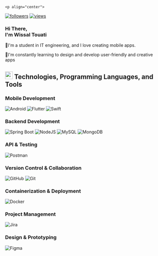 


<!DOCTYPE html>
<html lang="en">
<head>
    <meta charset="UTF-8">
    <meta name="keywords" content="wissal touati, portfolio, wissal, mobile developer personal portfolio lifecodes portfolio website, personal portfolio" />
</head>


<body>

    <p align="center">
  <a href="https://github.com/Wissal999?tab=followers">
    <img alt="followers" title="Follow me on Github" src="https://custom-icon-badges.herokuapp.com/github/followers/wissal999?color=236ad3&labelColor=1155ba&style=for-the-badge&logo=person-add&label=Follow&logoColor=white"/></a>
  <a href="https://github.com/wissal999/">
    <img alt="views" title="GitHub profile views" src="https://komarev.com/ghpvc/?username=wissal999&label=Profile%20Views%20&color=ff0000&style=for-the-badge"/></a>
</p>
<div align="left">
    <h3>Hi There,<br/> I'm Wissal Touati</h2>
   <p>🔭I'm a student in IT engineering, and I love creating mobile apps.</p>
  <p>🌱I'm constantly learning to design and develop user-friendly and creative apps</p>
    <section class="skills" id="skills">

<p align="center">

## <img src="https://user-images.githubusercontent.com/86270481/225363892-0d9f20e2-7886-4f40-8e44-343dc3816692.gif" width="25"> Technologies, Programming Languages, and Tools

### Mobile Development
![Android](https://img.shields.io/badge/android-%23039BE5.svg?style=for-the-badge&logo=android&logoColor=white)
![Flutter](https://img.shields.io/badge/flutter-%2302569B.svg?style=for-the-badge&logo=flutter&logoColor=white)
![Swift](https://img.shields.io/badge/swift-%23FA7343?style=for-the-badge&logo=swift&logoColor=white)
### Backend Development
![Spring Boot](https://img.shields.io/badge/springboot-%236DB33F.svg?style=for-the-badge&logo=springboot&logoColor=white)
![NodeJS](https://img.shields.io/badge/node.js-%23339933?style=for-the-badge&logo=node.js&logoColor=white)
![MySQL](https://img.shields.io/badge/mysql-%2300758F.svg?style=for-the-badge&logo=mysql&logoColor=white)
![MongoDB](https://img.shields.io/badge/MongoDB-%234DB33D.svg?style=for-the-badge&logo=mongodb&logoColor=white)

### API & Testing
![Postman](https://img.shields.io/badge/Postman-%23FF6C37?style=for-the-badge&logo=postman&logoColor=white)

### Version Control & Collaboration
![GitHub](https://img.shields.io/badge/github-%23121011.svg?style=for-the-badge&logo=github&logoColor=white)
![Git](https://img.shields.io/badge/git-%23F05032.svg?style=for-the-badge&logo=git&logoColor=white)

### Containerization & Deployment
![Docker](https://img.shields.io/badge/docker-%232496ED.svg?style=for-the-badge&logo=docker&logoColor=white)
### Project Management
![Jira](https://img.shields.io/badge/jira-%23048BCC.svg?style=for-the-badge&logo=jira&logoColor=white)
### Design & Prototyping
![Figma](https://img.shields.io/badge/figma-%23F24E1E.svg?style=for-the-badge&logo=figma&logoColor=white)



    
</body>
</html>

<!--
**wissal999/wissal999** is a ✨ _special_ ✨ repository because its `README.md` (this file) appears on your GitHub profile.

Here are some ideas to get you started:

- 🔭 I’m currently working on ...
- 🌱 I’m currently learning ...
- 👯 I’m looking to collaborate on ...
- 🤔 I’m looking for help with ...
- 💬 Ask me about ...
- 📫 How to reach me: ...
- 😄 Pronouns: ...
- ⚡ Fun fact: ...
-->
